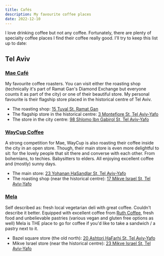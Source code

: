 ```yaml
---
title: Cafés
description: My favourite coffee places
date: 2022-12-10
---
```


I love drinking coffee but not any coffee. Fortunately, there are plenty of specialty coffee places I find their coffee really good. I'll try to keep this list up to date:

## Tel Aviv

### [Mae Café](https://www.maecafe.com/)

My favourite coffee roasters. You can visit either the roasting shop (technically it's part of Ramat Gan's Diamond Exchange but everyone counts it as part of the city) or one of their beautiful store. My personal favourite is their flagship store placed in the historical centre of Tel Aviv.

- The roasting shop: [15 Tuval St. Ramat Gan](https://goo.gl/maps/aFo44NCSLQqdFnZY8)
- The flagship store in the historical centre: [3 Montefiore St, Tel Aviv-Yafo](https://goo.gl/maps/Na5HzzLJoDLYVH6y8)
- The store in the city centre: [98 Shlomo Ibn Gabirol St, Tel Aviv-Yafo](https://goo.gl/maps/CTGA8tQSpbH8H6658)

### [WayCup Coffee](https://www.facebook.com/WayCupCoffeeTlv/)

A strong competition for Mae, WayCup is also roasting their coffee inside the city in an open store. Though, their main store is even more delightful to sit: for the lovely people that sit there and converse with each other. From bohemians, to techies. Babysitters to elders. All enjoying excellent coffee and (mostly) sunny days.

- The main store: [23 Yohanan HaSandlar St, Tel Aviv-Yafo](https://goo.gl/maps/7k9AjEaMLd5kJ2acA)
- The roasting shop (near the historical centre): [17 Mikve Israel St, Tel Aviv-Yafo](https://goo.gl/maps/zJoL12gAE8L5XRFt6)

### [Mela](https://www.facebook.com/people/Mela/100063507433490/)

Self described as: fresh local vegetarian deli with great coffee. Couldn't describe it better. Equipped with excellent coffee from [Ruth Coffee](https://www.ruthcoffee.co.il/), fresh food and unbelievable pastries (various vegan and gluten free options as well) Mela is THE place to go for coffee if you'd like to take a sandwich / a pastry next to it.

- Bazel square store (the old north): [20 Ashtori HaFarhi St, Tel Aviv-Yafo](https://goo.gl/maps/r8HiU8w2UnybZRnn8)
- Mikve Israel store (near the historical centre): [23 Mikve Israel St, Tel Aviv-Yafo](https://goo.gl/maps/oHR67RESLZ3pkDcv6)
